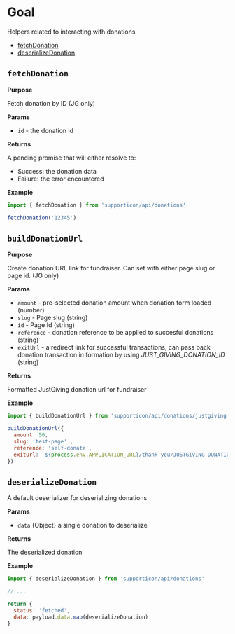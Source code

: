# Goal

Helpers related to interacting with donations

- [fetchDonation](#fetchDonation)
- [deserializeDonation](#deserializeDonation)

## `fetchDonation`

**Purpose**

Fetch donation by ID (JG only)

**Params**

- `id` - the donation id

**Returns**

A pending promise that will either resolve to:

- Success: the donation data
- Failure: the error encountered

**Example**

```javascript
import { fetchDonation } from 'supporticon/api/donations'

fetchDonation('12345')
```

## `buildDonationUrl`

**Purpose**

Create donation URL link for fundraiser. Can set with either page slug or page id. (JG only)

**Params**

- `amount` - pre-selected donation amount when donation form loaded (number)
- `slug` - Page slug (string)
- `id` - Page Id (string)
- `reference` - donation reference to be applied to succesful donations (string)
- `exitUrl` - a redirect link for successful transactions, can pass back donation transaction in formation by using *JUST_GIVING_DONATION_ID* (string)

**Returns**

Formatted JustGiving donation url for fundraiser

**Example**

```javascript
import { buildDonationUrl } from 'supporticon/api/donations/justgiving'

buildDonationUrl({
  amount: 50,
  slug: 'test-page' ,
  reference: 'self-donate',
  exitUrl: `${process.env.APPLICATION_URL}/thank-you/JUSTGIVING-DONATION-ID`
})
```

## `deserializeDonation`

A default deserializer for deserializing donations

**Params**

- `data` {Object} a single donation to deserialize

**Returns**

The deserialized donation

**Example**

```javascript
import { deserializeDonation } from 'supporticon/api/donations'

// ...

return {
  status: 'fetched',
  data: payload.data.map(deserializeDonation)
}
```
